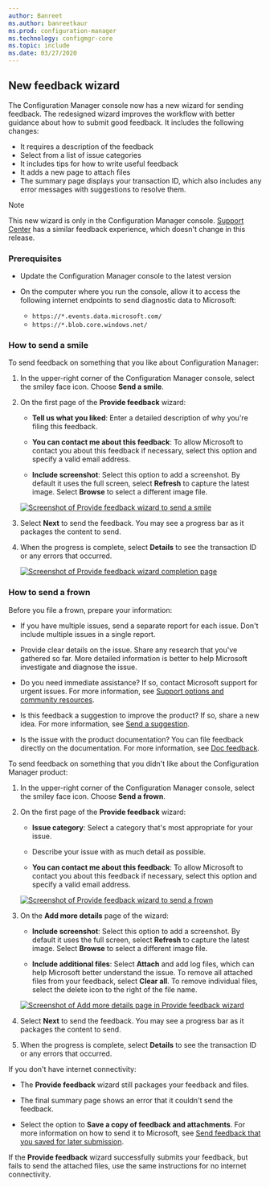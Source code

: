 ```yaml
---
author: Banreet
ms.author: banreetkaur
ms.prod: configuration-manager
ms.technology: configmgr-core
ms.topic: include
ms.date: 03/27/2020
---
```


## <a name="bkmk_feedback"></a> New feedback wizard

<!--3180826-->

The Configuration Manager console now has a new wizard for sending feedback. The redesigned wizard improves the workflow with better guidance about how to submit good feedback. It includes the following changes:

- It requires a description of the feedback
- Select from a list of issue categories
- It includes tips for how to write useful feedback
- It adds a new page to attach files
- The summary page displays your transaction ID, which also includes any error messages with suggestions to resolve them.

> [!NOTE]
> This new wizard is only in the Configuration Manager console. [Support Center](../../../../support/support-center.md) has a similar feedback experience, which doesn't change in this release.

### Prerequisites

- Update the Configuration Manager console to the latest version

- On the computer where you run the console, allow it to access the following internet endpoints to send diagnostic data to Microsoft:

  - `https://*.events.data.microsoft.com/`
  - `https://*.blob.core.windows.net/`

### How to send a smile

To send feedback on something that you like about Configuration Manager:

1. In the upper-right corner of the Configuration Manager console, select the smiley face icon. Choose **Send a smile**.

1. On the first page of the **Provide feedback** wizard:

    - **Tell us what you liked**: Enter a detailed description of why you're filing this feedback.

    - **You can contact me about this feedback**: To allow Microsoft to contact you about this feedback if necessary, select this option and specify a valid email address.

    - **Include screenshot**: Select this option to add a screenshot. By default it uses the full screen, select **Refresh** to capture the latest image. Select **Browse** to select a different image file.

    [![Screenshot of Provide feedback wizard to send a smile](../../media/3180826-send-a-smile.png)](../../media/3180826-send-a-smile.png#lightbox)

1. Select **Next** to send the feedback. You may see a progress bar as it packages the content to send.

1. When the progress is complete, select **Details** to see the transaction ID or any errors that occurred.

    [![Screenshot of Provide feedback wizard completion page](../../media/3180826-provide-feedback-complete.png)](../../media/3180826-provide-feedback-complete.png#lightbox)

### How to send a frown

Before you file a frown, prepare your information:

- If you have multiple issues, send a separate report for each issue. Don't include multiple issues in a single report.

- Provide clear details on the issue. Share any research that you've gathered so far. More detailed information is better to help Microsoft investigate and diagnose the issue.

- Do you need immediate assistance? If so, contact Microsoft support for urgent issues. For more information, see [Support options and community resources](../../../../understand/find-help.md#support-options-and-community-resources).

- Is this feedback a suggestion to improve the product? If so, share a new idea. For more information, see [Send a suggestion](../../../../understand/product-feedback.md#send-a-suggestion).

- Is the issue with the product documentation? You can file feedback directly on the documentation. For more information, see [Doc feedback](../../../../../../use-docs.md#about-feedback).

To send feedback on something that you didn't like about the Configuration Manager product:

1. In the upper-right corner of the Configuration Manager console, select the smiley face icon. Choose **Send a frown**.

1. On the first page of the **Provide feedback** wizard:

    - **Issue category**: Select a category that's most appropriate for your issue.

    - Describe your issue with as much detail as possible.

    - **You can contact me about this feedback**: To allow Microsoft to contact you about this feedback if necessary, select this option and specify a valid email address.

    [![Screenshot of Provide feedback wizard to send a frown](../../media/3180826-describe-issue.png)](../../media/3180826-describe-issue.png#lightbox)

1. On the **Add more details** page of the wizard:

    - **Include screenshot**: Select this option to add a screenshot. By default it uses the full screen, select **Refresh** to capture the latest image. Select **Browse** to select a different image file.

    - **Include additional files**: Select **Attach** and add log files, which can help Microsoft better understand the issue. To remove all attached files from your feedback, select **Clear all**. To remove individual files, select the delete icon to the right of the file name.

    [![Screenshot of Add more details page in Provide feedback wizard](../../media/3180826-add-more-details.png)](../../media/3180826-add-more-details.png#lightbox)

1. Select **Next** to send the feedback. You may see a progress bar as it packages the content to send.

1. When the progress is complete, select **Details** to see the transaction ID or any errors that occurred.

If you don't have internet connectivity:

- The **Provide feedback** wizard still packages your feedback and files.

- The final summary page shows an error that it couldn't send the feedback.

- Select the option to **Save a copy of feedback and attachments**. For more information on how to send it to Microsoft, see [Send feedback that you saved for later submission](../../../../understand/product-feedback.md#send-feedback-that-you-saved-for-later-submission).

If the **Provide feedback** wizard successfully submits your feedback, but fails to send the attached files, use the same instructions for no internet connectivity.

